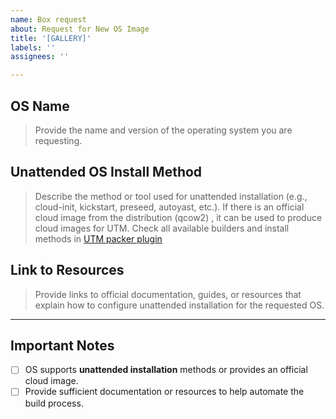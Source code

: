 ```yaml
---
name: Box request
about: Request for New OS Image
title: '[GALLERY]'
labels: ''
assignees: ''

---
```


<!-- Thank you for your interest in contributing to this repository! Please note that this repository **only builds and shares VM boxes that are generated automatically** using **unattended OS installation methods**. Requests for OS images that do not support unattended installation will not be considered. -->


## **OS Name**
> Provide the name and version of the operating system you are requesting.   

## **Unattended OS Install Method**
> Describe the method or tool used for unattended installation (e.g., cloud-init, kickstart, preseed, autoyast, etc.). If there is an official cloud image from the distribution (qcow2) , it can be used to produce cloud images for UTM. Check all available builders and install methods in [UTM packer plugin](https://github.com/naveenrajm7/packer-plugin-utm/tree/main/.web-docs)

## **Link to Resources**
> Provide links to official documentation, guides, or resources that explain how to configure unattended installation for the requested OS.

---
## **Important Notes**
- [ ] OS supports **unattended installation** methods or provides an official cloud image.  
- [ ] Provide sufficient documentation or resources to help automate the build process.
